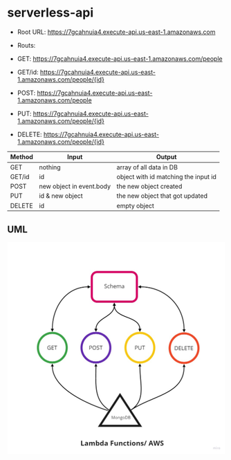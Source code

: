 # serverless-api

- Root URL: https://7gcahnuia4.execute-api.us-east-1.amazonaws.com

- Routs:
- GET: https://7gcahnuia4.execute-api.us-east-1.amazonaws.com/people
- GET/id: https://7gcahnuia4.execute-api.us-east-1.amazonaws.com/people/{id} 
- POST: https://7gcahnuia4.execute-api.us-east-1.amazonaws.com/people 
- PUT: https://7gcahnuia4.execute-api.us-east-1.amazonaws.com/people/{id} 
- DELETE: https://7gcahnuia4.execute-api.us-east-1.amazonaws.com/people/{id}

|     Method      |     Input    |  Output |
|-----------------|--------------|---------|
|     GET         |  nothing     |  array of all data in DB |
|     GET/id      |  id          |  object with id matching the input id |
|     POST        |  new object in event.body | the new object created |
|     PUT         |  id & new object| the new object that got updated |
|     DELETE      |  id          | empty object |



## UML
![UML](lab18.jpg)